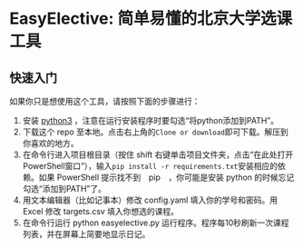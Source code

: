 # EasyElective: 简单易懂的北京大学选课工具

## 快速入门
如果你只是想使用这个工具，请按照下面的步骤进行：
  1. 安装 [python3](https://www.python.org/) ，注意在运行安装程序时要勾选“将python添加到PATH”。
  2. 下载这个 repo 至本地。点击右上角的`Clone or download`即可下载。解压到你喜欢的地方。
  3. 在命令行进入项目根目录（按住 shift 右键单击项目文件夹，点击“在此处打开PowerShell窗口”），输入`pip install -r requirements.txt`安装相应的依赖。如果 PowerShell 提示找不到　pip　，你可能是安装 python 的时候忘记勾选“添加到PATH”了。
  4. 用文本编辑器（比如记事本）修改 config.yaml 填入你的学号和密码。用 Excel 修改 targets.csv 填入你想选的课程。
  5. 在命令行运行 python easyelective.py 运行程序。程序每10秒刷新一次课程列表，并在屏幕上简要地显示日记。
